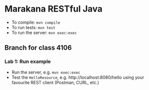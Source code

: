 Marakana RESTful Java
=====================

* To compile: `mvn compile`
* To run tests: `mvn test`
* To run the server: `mvn exec:exec`

## Branch for class 4106

### Lab 1: Run example
* Run the server, e.g. `mvn exec:exec`
* Test the `HelloResource`, e.g. http://localhost:8080/hello using your favourite REST client (Postman, CURL, etc.)

